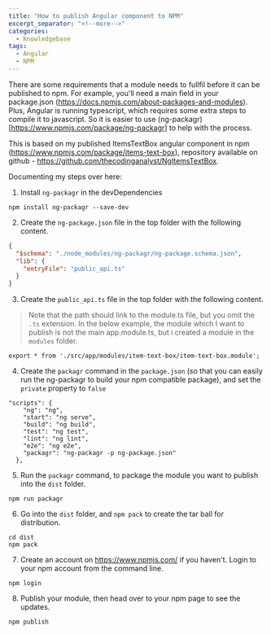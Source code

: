 ```yaml
---
title: "How to publish Angular component to NPM"
excerpt_separator: "<!--more-->"
categories:
  - Knowledgebase
tags:
  - Angular
  - NPM
---
```


There are some requirements that a module needs to fullfil before it can be published to npm. For example, you'll need a main field in your package.json (https://docs.npmjs.com/about-packages-and-modules). Plus, Angular is running typescript, which requires some extra steps to compile it to javascript. So it is easier to use (ng-packagr)[https://www.npmjs.com/package/ng-packagr] to help with the process. 

This is based on my published ItemsTextBox angular component in npm (https://www.npmjs.com/package/items-text-box), repository available on github - https://github.com/thecodinganalyst/NgItemsTextBox.


Documenting my steps over here:

1.  Install `ng-packagr` in the devDependencies

```
npm install ng-packagr --save-dev
```

2. Create the `ng-package.json` file in the top folder with the following content.

```json
{
  "$schema": "./node_modules/ng-packagr/ng-package.schema.json",
  "lib": {
    "entryFile": "public_api.ts"
  }
}
```

<!--more-->

3. Create the `public_api.ts` file in the top folder with the following content. 

> Note that the path should link to the module.ts file, but you omit the `.ts` extension. In the below example, the module which I want to publish is not the main app.module.ts, but i created a module in the `modules` folder. 

```
export * from './src/app/modules/item-text-box/item-text-box.module';
```

4. Create the `packagr` command in the `package.json` (so that you can easily run the ng-packagr to build your npm compatible package), and set the `private` property to `false`

```
"scripts": {
    "ng": "ng",
    "start": "ng serve",
    "build": "ng build",
    "test": "ng test",
    "lint": "ng lint",
    "e2e": "ng e2e",
    "packagr": "ng-packagr -p ng-package.json"
  },
```

5. Run the `packagr` command, to package the module you want to publish into the `dist` folder. 

```
npm run packagr
```

6. Go into the `dist` folder, and `npm pack` to create the tar ball for distribution.

```
cd dist
npm pack
```

7. Create an account on https://www.npmjs.com/ if you haven't. Login to your npm account from the command line.

```
npm login
```

8. Publish your module, then head over to your npm page to see the updates.

```
npm publish
```